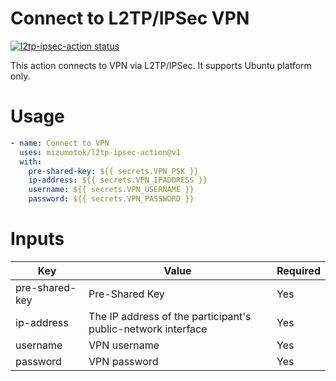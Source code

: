 # Connect to L2TP/IPSec VPN
<p>
  <a href="https://github.com/mizumotok/l2tp-ipsec-action/actions"><img alt="l2tp-ipsec-action status" src="https://github.com/mizumotok/l2tp-ipsec-action/workflows/build-test/badge.svg"></a>
</p>

This action connects to VPN via L2TP/IPSec. It supports Ubuntu platform only.

# Usage
```yaml
- name: Connect to VPN
  uses: mizumotok/l2tp-ipsec-action@v1
  with:
    pre-shared-key: ${{ secrets.VPN_PSK }}
    ip-address: ${{ secrets.VPN_IPADDRESS }}
    username: ${{ secrets.VPN_USERNAME }}
    password: ${{ secrets.VPN_PASSWORD }}
```

# Inputs
|Key|Value|Required|
|-|-|-|
|pre-shared-key|Pre-Shared Key|Yes|
|ip-address|The IP address of the participant's public-network interface|Yes|
|username|VPN username|Yes|
|password|VPN password|Yes|
